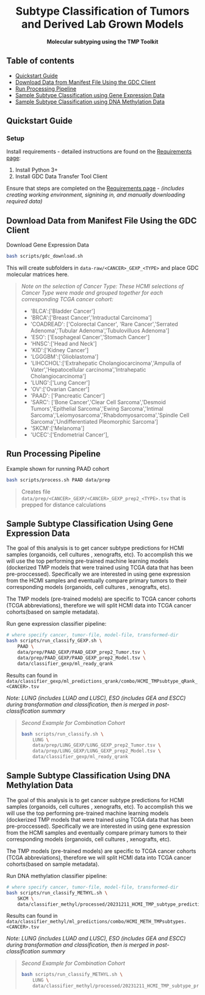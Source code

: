 <h1 align="center">Subtype Classification of Tumors and Derived Lab Grown Models</h1>
<h4 align="center">Molecular subtyping using the TMP Toolkit</h4>


## Table of contents
- [Quickstart Guide](#quickstart-guide)
- [Download Data from Manifest File Using the GDC Client](#download-data-from-manifest-file-using-the-gdc-client)
- [Run Processing Pipeline](#run-processing-pipeline)
- [Sample Subtype Classification using Gene Expression Data](#sample-subtype-classification-using-gene-expression-data)
- [Sample Subtype Classification using DNA Methylation Data](#sample-subtype-classification-using-dna-methylation-data)

## Quickstart Guide

### Setup

Install requirements - detailed instructions are found on the [Requirements page](doc/requirements.md):

1. Install Python 3+
2. Install GDC Data Transfer Tool Client

Ensure that steps are completed on the [Requirements page](doc/requirements.md) - *(includes creating working environment, signining in, and manually downloading required data)*

## Download Data from Manifest File Using the GDC Client
Download Gene Expression Data
```bash
bash scripts/gdc_download.sh
```

This will create subfolders in `data-raw/<CANCER>_GEXP_<TYPE>` and place GDC molecular matrices here.

> *Note on the selection of Cancer Type: These HCMI selections of Cancer Type were made and grouped together for each corresponding TCGA cancer cohort:*
>
> + 'BLCA':['Bladder Cancer']
> + 'BRCA':['Breast Cancer','Intraductal Carcinoma']
> + 'COADREAD': ['Colorectal Cancer', 'Rare Cancer','Serrated Adenoma','Tubular Adenoma','Tubulovilluos Adenoma']
> + 'ESO': ['Esophageal Cancer','Stomach Cancer']
> + 'HNSC':['Head and Neck']
> + 'KID':['Kidney Cancer']
> + 'LGGGBM':['Glioblastoma']
> + 'LIHCCHOL':['Extrahepatic Cholangiocarcinoma','Ampulla of Vater','Hepatocellular carcinoma','Intrahepatic Cholangiocarcinoma']
> + 'LUNG':['Lung Cancer']
> + 'OV':['Ovarian Cancer']
> + 'PAAD': ['Pancreatic Cancer']
> + 'SARC': ['Bone Cancer','Clear Cell Sarcoma','Desmoid Tumors','Epithelial Sarcoma','Ewing Sarcoma','Intimal Sarcoma','Leiomyosarcoma','Rhabdomyosarcoma','Spindle Cell Sarcoma','Undifferentiated Pleomorphic Sarcoma']
> + 'SKCM':['Melanoma']
> + 'UCEC':['Endometrial Cancer'],


## Run Processing Pipeline
Example shown for running PAAD cohort
```bash
bash scripts/process.sh PAAD data/prep
```

> Creates file `data/prep/<CANCER>_GEXP/<CANCER>_GEXP_prep2_<TYPE>.tsv` that is prepped for distance calculations

## Sample Subtype Classification Using Gene Expression Data
The goal of this analysis is to get cancer subtype predictions for HCMI samples (organoids, cell cultures , xenografts, etc). To accomplish this we will use the top performing pre-trained machine learning models (dockerized TMP models that were trained using TCGA data that has been pre-proccessed). Specifically we are interested in using gene expression from the HCMI samples and eventually compare primary tumors to their corresponding models (organoids, cell cultures , xenografts, etc).

The TMP models (pre-trained models) are specific to TCGA cancer cohorts (TCGA abbreviations), therefore we will split HCMI data into TCGA cancer cohorts(based on sample metadata).

Run gene expression classifier pipeline:
```bash
# where specify cancer, tumor-file, model-file, transformed-dir
bash scripts/run_classify_GEXP.sh \
    PAAD \
    data/prep/PAAD_GEXP/PAAD_GEXP_prep2_Tumor.tsv \
    data/prep/PAAD_GEXP/PAAD_GEXP_prep2_Model.tsv \
    data/classifier_gexp/ml_ready_qrank
```

Results can found in `data/classifier_gexp/ml_predictions_qrank/combo/HCMI_TMPsubtype_qRank_<CANCER>.tsv `

*Note: LUNG (includes LUAD and LUSC), ESO (includes GEA and ESCC) during transformation and classification, then is merged in post-classification summary*

> *Second Example for Combination Cohort*
> ```bash
> bash scripts/run_classify.sh \
>     LUNG \
>     data/prep/LUNG_GEXP/LUNG_GEXP_prep2_Tumor.tsv \
>     data/prep/LUNG_GEXP/LUNG_GEXP_prep2_Model.tsv \
>     data/classifier_gexp/ml_ready_qrank 
> ```

## Sample Subtype Classification Using DNA Methylation Data
The goal of this analysis is to get cancer subtype predictions for HCMI samples (organoids, cell cultures , xenografts, etc). To accomplish this we will use the top performing pre-trained machine learning models (dockerized TMP models that were trained using TCGA data that has been pre-proccessed). Specifically we are interested in using gene expression from the HCMI samples and eventually compare primary tumors to their corresponding models (organoids, cell cultures , xenografts, etc).

The TMP models (pre-trained models) are specific to TCGA cancer cohorts (TCGA abbreviations), therefore we will split HCMI data into TCGA cancer cohorts(based on sample metadata).

Run DNA methylation classifier pipeline:
```bash
# where specify cancer, tumor-file, model-file, transformed-dir
bash scripts/run_classify_METHYL.sh \
    SKCM \
    data/classifier_methyl/processed/20231211_HCMI_TMP_subtype_prediction_feature_matrix_SKCM.tsv
```

Results can found in `data/classifier_methyl/ml_predictions/combo/HCMI_METH_TMPsubtypes.<CANCER>.tsv`

*Note: LUNG (includes LUAD and LUSC), ESO (includes GEA and ESCC) during transformation and classification, then is merged in post-classification summary*

> *Second Example for Combination Cohort*
> ```bash
> bash scripts/run_classify_METHYL.sh \
>     LUNG \
>     data/classifier_methyl/processed/20231211_HCMI_TMP_subtype_prediction_feature_matrix_LUNG.tsv
> ```
